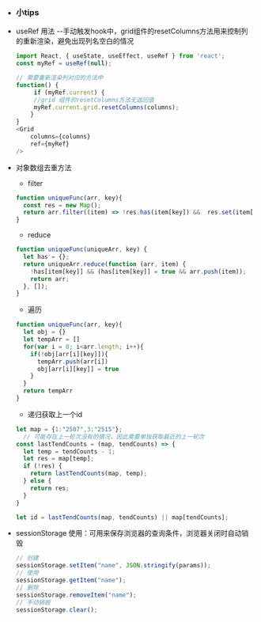 * ### 小tips

* useRef 用法 --手动触发hook中，grid组件的resetColumns方法用来控制列的重新渲染，避免出现列名空白的情况

  ```js
  import React, { useState, useEffect, useRef } from 'react';
  const myRef = useRef(null);
  
  // 需要重新渲染列对应的方法中
  function() {
       if (myRef.current) {
       //grid 组件的resetColumns方法无返回值
       myRef.current.grid.resetColumns(columns);
      }
  }
  <Grid
      columns={columns}
      ref={myRef}
  />
  ```

* 对象数组去重方法

  * filter

  ```js
  function uniqueFunc(arr, key){
    const res = new Map();
    return arr.filter((item) => !res.has(item[key]) && 	res.set(item[key], 1));
  }
  ```
  * reduce

  ```js
  function uniqueFunc(uniqueArr, key) {
    let has = {};
    return uniqueArr.reduce(function (arr, item) {
      !has[item[key]] && (has[item[key]] = true && arr.push(item));
      return arr;
    }, []);
  }
  ```

  * 遍历

  ```js
  function uniqueFunc(arr, key){
    let obj = {}
    let tempArr = []
    for(var i = 0; i<arr.length; i++){
      if(!obj[arr[i][key]]){
        tempArr.push(arr[i])
        obj[arr[i][key]] = true
      }
    }
    return tempArr
  }
  ```

  * 递归获取上一个id
  
  ```js
  let map = {1:"2507",3:"2515"};
    // 可能存在上一轮次没有的情况，因此需要单独获取最近的上一轮次 
  const lastTendCounts = (map, tendCounts) => {
    let temp = tendCounts - 1;
    let res = map[temp];
    if (!res) {
      return lastTendCounts(map, temp);
    } else {
      return res;
    }
  }
  
  let id = lastTendCounts(map, tendCounts) || map[tendCounts];
  ```
  
* sessionStorage 使用：可用来保存浏览器的查询条件，浏览器关闭时自动销毁

    ```js
    // 创建
    sessionStorage.setItem("name", JSON.stringify(params));
    // 使用
    sessionStorage.getItem("name");
    // 删除
    sessionStorage.removeItem("name");
    // 手动销毁
    sessionStorage.clear();
    ```
    
    
    
    



